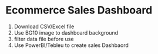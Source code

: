 # Ecommerce Sales Dashboard 
1. Download CSV/Excel file
2. Use BG10 image to dashboard background
3. filter data file before use
4. Use PowerBI/Tebleu to create sales Dashbaord
   
